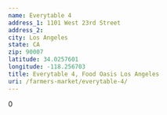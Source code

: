 ```yaml
---
name: Everytable 4
address_1: 1101 West 23rd Street
address_2: 
city: Los Angeles
state: CA
zip: 90007
latitude: 34.0257601
longitude: -118.256703
title: Everytable 4, Food Oasis Los Angeles
uri: /farmers-market/everytable-4/
---
```

0
